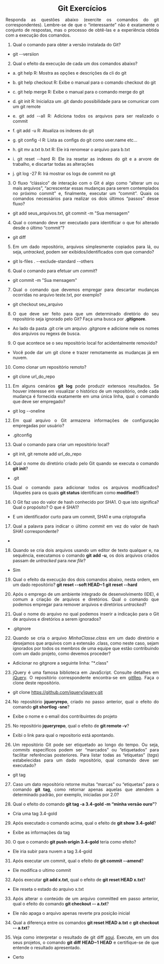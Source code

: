 <p style="text-align: center;"><font size="5"><b>Git Exercícios</b></font></p1></p>
<DIV align="justify">

Responda as questões abaixo (exercite os comandos do git correspondentes). Lembre-se de que o “interessante” não é exatamente o conjunto de respostas, mas o processo de obtê-las e a experiência obtida com a execução dos comandos.


1. Qual o comando para obter a versão instalada do Git?
 - git --versiion

2. Qual o efeito da execução de cada um dos comandos abaixo?
 - a. git help
 R: Mostra as opções e descrições da cli do git
 - b. git help checkout
 R: Exibe o manual para o comando checkout do git
 - c. git help merge
 R: Exibe o manual para o comando merge do git
 - d. git init
 R: Inicializa um .git dando possibilidade para se comunicar com um git remote

 - e. git add --all
 R: Adiciona todos os arquivos para ser realizado o commit

 - f. git add -u
 R: Atualiza os indexes do git 

 - g. git config -l
 R: Lista as configs do git como user.name etc...

 - h. git mv a.txt b.txt
 R: Ele irá renomear o arquivo para b.txt

 - i. git reset --hard
 R: Ele ira resetar as indexes do git e a arvore de trabalho, e discartar todas as alterações

 - j. git log -27
 R: Irá mostrar os logs de commit no git


3. O fluxo “clássico” de interação com o Git é algo como “alterar um ou mais arquivos”, “acrescentar essas mudanças para serem contemplados no próximo commit” e, finalmente, executar um “commit”. Quais os comandos necessários para realizar os dois últimos “passos” desse fluxo?
- git add seus_arquivos.txt, git commit -m "Sua mensagem"

4. Qual o comando deve ser executado para identificar o que foi alterado desde o último “commit”?
- git diff

5. Em um dado repositório, arquivos simplesmente copiados para lá, ou seja, _untracked_, podem ser exibidos/identificados com que comando?
- git ls-files . --exclude-standard --others

6. Qual o comando para efetuar um _commit_?
- git commit -m "Sua mensagem"

7. Qual o comando que devemos empregar para descartar mudanças ocorridas no arquivo teste.txt, por exemplo?
- git checkout seu_arquivo

8. O que deve ser feito para que um determinado diretório do seu repositório seja ignorado pelo Git? Faça uma busca por **.gitignore**.
- Ao lado da pasta .git crie um arquivo .gitgnore e adicione nele os nomes dos arquivos ou regexs de busca.

9. O que acontece se o seu repositório local for acidentalmente removido?
- Você pode dar um git clone e trazer remotamente as mudanças já em nuvem.

10. Como clonar um repositório remoto?
- git clone url_do_repo

11. Em alguns cenários **git log** pode produzir extensos 
resultados. Se houver interesse em visualizar o histórico de um repositório, onde cada mudança é fornecida exatamente em uma única linha, qual o comando que deve ser empregado?
- git log --oneline

12. Em qual arquivo o Git armazena informações de configuração empregadas por usuário?
- .gitconfig

13. Qual o comando para criar um repositório local?
- git init, git remote add url_do_repo 

14. Qual o nome do diretório criado pelo Git quando se executa o comando **git init**?
- .git

15. Qual o comando para adicionar todos os arquivos modificados? (Aqueles para os quais **git status** identificam como **modified**?)

16. O Git faz uso do valor de hash conhecido por SHA1. O que isto significa? Qual o propósito? O que é SHA1?

- E um identificador curto para um commit, SHA1 e uma criptografia


17. Qual a palavra para indicar o último _commit_ em vez do valor de hash SHA1 correspondente?
- 

18. Quando se cria dois arquivos usando um editor de texto qualquer e, na sequência, executamos o comando **git add -u**, os dois arquivos criados passam de _untracked_ para _new file_?
- Sim

19. Qual o efeito da execução dos dois comandos abaixo, nesta ordem, em um dado repositório?
**git reset --soft HEAD~1**
**git reset --hard**

20. Após o emprego de um ambiente integrado de desenvolvimento (IDE), é comum a criação de arquivos e diretórios. Qual o comando que podemos empregar para remover arquivos e diretórios _untracked_?

21. Qual o nome do arquivo no qual podemos inserir a indicação para o Git de arquivos e diretórios a serem ignorados?
- .gitgnore

22. Quando se cria o arquivo _MinhaClasse.class_ em um dado diretório e desejamos que arquivos com a extensão .class, como neste caso, sejam ignorados por todos os membros de uma equipe que estão contribuindo com um dado projeto, como devemos proceder?
- Adicionar no gitgnore a seguinte linha: "*.class"

23. jQuery é uma famosa biblioteca em JavaScript. Consulte detalhes em [jQuery](http://jquery.com). O repositório correspondente encontra-se em [gitRep](https://github.com/jquery/jquery.git). Faça o clone deste repositório.

- git clone https://github.com/jquery/jquery.git

24. No repositório **jqueryrepo**, criado no passo anterior, qual o efeito do comando
**git shortlog -sne**?
- Exibe o nome e o email dos contribuintes do projeto

25. No repositório **jqueryrepo**, qual o efeito de **git remote -v**?
- Exibi o link para qual o repositorio está apontando.

26. Um repositório Git pode ser etiquetado ao longo do tempo. Ou seja, _commits_ específicos podem ser “marcados” ou “etiquetados” para facilitar referências posteriores. Para listar todas as “etiquetas” (_tags_) estabelecidas para um dado repositório, qual comando deve ser executado?
- git tag

27. Caso um dato repositório retorne muitas “marcas” ou “etiquetas” para o comando **git tag**, como retornar apenas aquelas que atendem a determinado padrão, por exemplo, iniciadas por 2.0?

28. Qual o efeito do comando **git tag -a 3.4-gold -m “minha versão ouro”**?
- Cria uma tag 3.4-gold

29. Após executado o comando acima, qual o efeito de **git show 3.4-gold**?
- Exibe as informações da tag

30. O que o comando **git push origin 3.4-gold** teria como efeito?
- Ele iria subir para nuvem a tag 3.4-gold

31. Após executar um commit, qual o efeito de **git commit --amend**?

- Ele modifica o ultimo commit

32. Após executar **git add x.txt**, qual o efeito de **git reset HEAD x.txt**?
- Ele reseta o estado do arquivo x.txt

33. Após alterar o conteúdo de um arquivo committed em passo anterior, qual o efeito do comando **git checkout -- a.txt**?
- Ele não apaga o arquivo apenas reverte pra posição inicial

34. Qual a diferença entre os comandos **git reset HEAD a.txt** e **git checkout -- a.txt**?

35. Veja como interpretar o resultado de git diff [aqui](https://medium.com/therobinkim/how-to-read-a-git-diff-6c87a9dc47c5). Execute, em um dos seus projetos, o comando **git diff HEAD~1 HEAD** e certifique-se de que entende o resultado apresentado.
- Certo

</DIV/>